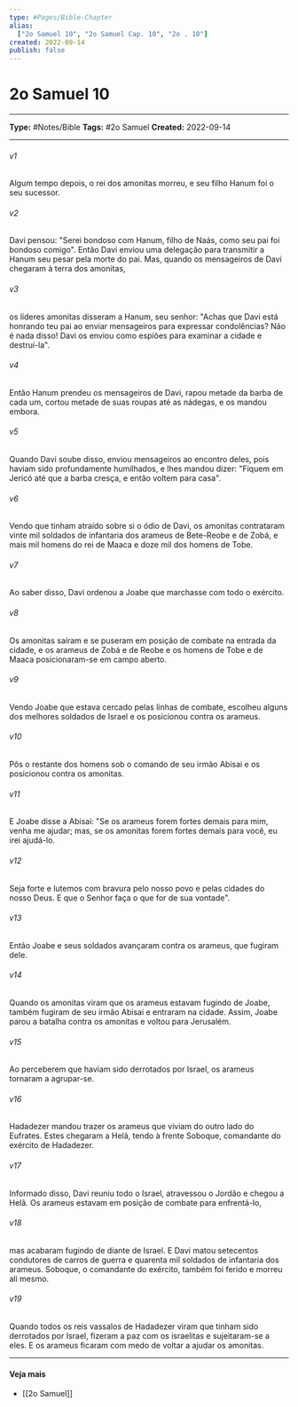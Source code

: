 ```yaml
---
type: #Pages/Bible-Chapter
alias:
  ["2o Samuel 10", "2o Samuel Cap. 10", "2o . 10"]
created: 2022-09-14
publish: false
---
```


# 2o Samuel 10

---

**Type:** #Notes/Bible
**Tags:** #2o Samuel
**Created:** 2022-09-14

---

###### v1
Algum tempo depois, o rei dos amonitas morreu, e seu filho Hanum foi o seu sucessor.
###### v2
Davi pensou: "Serei bondoso com Hanum, filho de Naás, como seu pai foi bondoso comigo". Então Davi enviou uma delegação para transmitir a Hanum seu pesar pela morte do pai. Mas, quando os mensageiros de Davi chegaram à terra dos amonitas,
###### v3
os líderes amonitas disseram a Hanum, seu senhor: "Achas que Davi está honrando teu pai ao enviar mensageiros para expressar condolências? Não é nada disso! Davi os enviou como espiões para examinar a cidade e destruí-la".
###### v4
Então Hanum prendeu os mensageiros de Davi, rapou metade da barba de cada um, cortou metade de suas roupas até as nádegas, e os mandou embora.
###### v5
Quando Davi soube disso, enviou mensageiros ao encontro deles, pois haviam sido profundamente humilhados, e lhes mandou dizer: "Fiquem em Jericó até que a barba cresça, e então voltem para casa".
###### v6
Vendo que tinham atraído sobre si o ódio de Davi, os amonitas contrataram vinte mil soldados de infantaria dos arameus de Bete-Reobe e de Zobá, e mais mil homens do rei de Maaca e doze mil dos homens de Tobe.
###### v7
Ao saber disso, Davi ordenou a Joabe que marchasse com todo o exército.
###### v8
Os amonitas saíram e se puseram em posição de combate na entrada da cidade, e os arameus de Zobá e de Reobe e os homens de Tobe e de Maaca posicionaram-se em campo aberto.
###### v9
Vendo Joabe que estava cercado pelas linhas de combate, escolheu alguns dos melhores soldados de Israel e os posicionou contra os arameus.
###### v10
Pôs o restante dos homens sob o comando de seu irmão Abisai e os posicionou contra os amonitas.
###### v11
E Joabe disse a Abisai: "Se os arameus forem fortes demais para mim, venha me ajudar; mas, se os amonitas forem fortes demais para você, eu irei ajudá-lo.
###### v12
Seja forte e lutemos com bravura pelo nosso povo e pelas cidades do nosso Deus. E que o Senhor faça o que for de sua vontade".
###### v13
Então Joabe e seus soldados avançaram contra os arameus, que fugiram dele.
###### v14
Quando os amonitas viram que os arameus estavam fugindo de Joabe, também fugiram de seu irmão Abisai e entraram na cidade. Assim, Joabe parou a batalha contra os amonitas e voltou para Jerusalém.
###### v15
Ao perceberem que haviam sido derrotados por Israel, os arameus tornaram a agrupar-se.
###### v16
Hadadezer mandou trazer os arameus que viviam do outro lado do Eufrates. Estes chegaram a Helã, tendo à frente Soboque, comandante do exército de Hadadezer.
###### v17
Informado disso, Davi reuniu todo o Israel, atravessou o Jordão e chegou a Helã. Os arameus estavam em posição de combate para enfrentá-lo,
###### v18
mas acabaram fugindo de diante de Israel. E Davi matou setecentos condutores de carros de guerra e quarenta mil soldados de infantaria dos arameus. Soboque, o comandante do exército, também foi ferido e morreu ali mesmo.
###### v19
Quando todos os reis vassalos de Hadadezer viram que tinham sido derrotados por Israel, fizeram a paz com os israelitas e sujeitaram-se a eles. E os arameus ficaram com medo de voltar a ajudar os amonitas.


---

#### Veja mais

- [[2o Samuel]]
